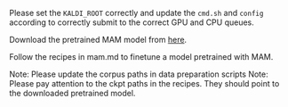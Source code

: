 Please set the ```KALDI_ROOT``` correctly
and update the ```cmd.sh``` and ```config``` according to
correctly submit to the correct GPU and CPU queues.

Download the pretrained MAM model from [here](https://zenodo.org/record/4541045#.YCpThmgzaiw).

Follow the recipes in mam.md to finetune a model pretrained with MAM.

Note: Please update the corpus paths in data preparation scripts
Note: Please pay attention to the ckpt paths in the recipes. They should
point to the downloaded pretrained model.
